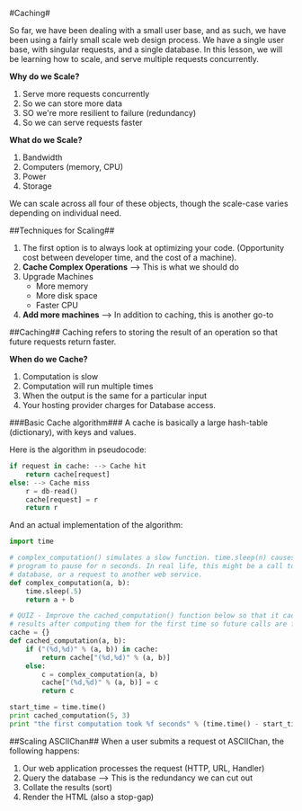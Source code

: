 #Caching#

So far, we have been dealing with a small user base, and as such, we have been using a fairly small scale web design process. We have a single user base, with singular requests, and a single database. In this lesson, we will be learning how to scale, and serve multiple requests concurrently.

**Why do we Scale?**
1. Serve more requests concurrently
2. So we can store more data
3. SO we're more resilient to failure (redundancy)
4. So we can serve requests faster

**What do we Scale?**
1. Bandwidth
2. Computers (memory, CPU)
3. Power
4. Storage

We can scale across all four of these objects, though the scale-case varies depending on individual need.

##Techniques for Scaling##

1. The first option is to always look at optimizing your code. (Opportunity cost between developer time, and the cost of a machine).
2. **Cache Complex Operations** --> This is what we should do
3. Upgrade Machines
    + More memory
    + More disk space
    + Faster CPU
4. **Add more machines** --> In addition to caching, this is another go-to

##Caching##
Caching refers to storing the result of an operation so that future requests return faster. 

**When do we Cache?**
1. Computation is slow
2. Computation will run multiple times
3. When the output is the same for a particular input
4. Your hosting provider charges for Database access.

###Basic Cache algorithm###
A cache is basically a large hash-table (dictionary), with keys and values.

Here is the algorithm in pseudocode:

```python
if request in cache: --> Cache hit
    return cache[request] 
else: --> Cache miss
    r = db-read()
    cache[request] = r
    return r
```

And an actual implementation of the algorithm:

```python
import time

# complex_computation() simulates a slow function. time.sleep(n) causes the
# program to pause for n seconds. In real life, this might be a call to a
# database, or a request to another web service.
def complex_computation(a, b):
    time.sleep(.5)
    return a + b

# QUIZ - Improve the cached_computation() function below so that it caches
# results after computing them for the first time so future calls are faster
cache = {}
def cached_computation(a, b):
    if ("(%d,%d)" % (a, b)) in cache:
        return cache["(%d,%d)" % (a, b)]
    else:
        c = complex_computation(a, b)
        cache["(%d,%d)" % (a, b)] = c
        return c

start_time = time.time()
print cached_computation(5, 3)
print "the first computation took %f seconds" % (time.time() - start_time)
```

##Scaling ASCIIChan##
When a user submits a request ot ASCIIChan, the following happens:

1. Our web application processes the request (HTTP, URL, Handler)
2. Query the database --> This is the redundancy we can cut out
3. Collate the results (sort)
4. Render the HTML (also a stop-gap)